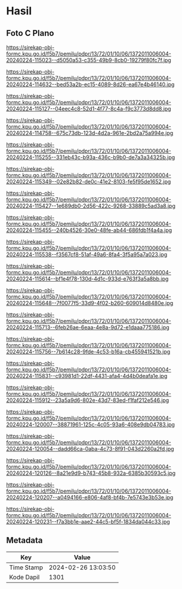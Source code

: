 # Hasil

## Foto C Plano

https://sirekap-obj-formc.kpu.go.id/f5b7/pemilu/pdpr/13/72/01/10/06/1372011006004-20240224-115023--d5050a53-c355-49b9-8cb0-19279f80fc7f.jpg

https://sirekap-obj-formc.kpu.go.id/f5b7/pemilu/pdpr/13/72/01/10/06/1372011006004-20240224-114632--bed53a2b-ec15-4089-8d26-ea67e4b46140.jpg

https://sirekap-obj-formc.kpu.go.id/f5b7/pemilu/pdpr/13/72/01/10/06/1372011006004-20240224-115127--04eec4c8-52d1-4f77-8c4a-f9c3773d8dd8.jpg

https://sirekap-obj-formc.kpu.go.id/f5b7/pemilu/pdpr/13/72/01/10/06/1372011006004-20240224-114758--675c73db-123d-4d2a-961e-2bd2a75a994e.jpg

https://sirekap-obj-formc.kpu.go.id/f5b7/pemilu/pdpr/13/72/01/10/06/1372011006004-20240224-115255--331eb43c-b93a-436c-b9b0-de7a3a34325b.jpg

https://sirekap-obj-formc.kpu.go.id/f5b7/pemilu/pdpr/13/72/01/10/06/1372011006004-20240224-115349--02e82b82-de0c-41e2-8103-fe5f95de1652.jpg

https://sirekap-obj-formc.kpu.go.id/f5b7/pemilu/pdpr/13/72/01/10/06/1372011006004-20240224-115427--1e689db0-2d56-422c-9268-33889c5ad3a8.jpg

https://sirekap-obj-formc.kpu.go.id/f5b7/pemilu/pdpr/13/72/01/10/06/1372011006004-20240224-115455--240b4526-30e0-48fe-ab44-686fdb1f4a4a.jpg

https://sirekap-obj-formc.kpu.go.id/f5b7/pemilu/pdpr/13/72/01/10/06/1372011006004-20240224-115538--f3567cf8-51af-49a6-8fa4-3f5a95a7a023.jpg

https://sirekap-obj-formc.kpu.go.id/f5b7/pemilu/pdpr/13/72/01/10/06/1372011006004-20240224-115614--bf1e4f78-130d-4d1c-933d-e763f3a5a8bb.jpg

https://sirekap-obj-formc.kpu.go.id/f5b7/pemilu/pdpr/13/72/01/10/06/1372011006004-20240224-115648--7f0077f5-33d9-4f02-b260-609014d8480e.jpg

https://sirekap-obj-formc.kpu.go.id/f5b7/pemilu/pdpr/13/72/01/10/06/1372011006004-20240224-115713--6feb26ae-6eaa-4e8a-9d72-e1daaa775186.jpg

https://sirekap-obj-formc.kpu.go.id/f5b7/pemilu/pdpr/13/72/01/10/06/1372011006004-20240224-115756--7b614c28-9fde-4c53-b16a-cb455941521b.jpg

https://sirekap-obj-formc.kpu.go.id/f5b7/pemilu/pdpr/13/72/01/10/06/1372011006004-20240224-115831--c93981d1-22df-4431-afa4-4d4b0deafa1e.jpg

https://sirekap-obj-formc.kpu.go.id/f5b7/pemilu/pdpr/13/72/01/10/06/1372011006004-20240224-115912--23a5a9d6-802e-43d7-83ed-f1faf212e546.jpg

https://sirekap-obj-formc.kpu.go.id/f5b7/pemilu/pdpr/13/72/01/10/06/1372011006004-20240224-120007--38871961-125c-4c05-93a6-408e9db04783.jpg

https://sirekap-obj-formc.kpu.go.id/f5b7/pemilu/pdpr/13/72/01/10/06/1372011006004-20240224-120054--dadd66ca-0aba-4c73-8f91-043d2260a2fd.jpg

https://sirekap-obj-formc.kpu.go.id/f5b7/pemilu/pdpr/13/72/01/10/06/1372011006004-20240224-120126--8a21e9d9-b743-45b8-932a-6385b30593c5.jpg

https://sirekap-obj-formc.kpu.go.id/f5b7/pemilu/pdpr/13/72/01/10/06/1372011006004-20240224-120207--a0494166-e806-4af8-bf4b-7e5743e3b53e.jpg

https://sirekap-obj-formc.kpu.go.id/f5b7/pemilu/pdpr/13/72/01/10/06/1372011006004-20240224-120231--f7a3bb1e-aae2-44c5-bf5f-1834da044c33.jpg


## Metadata

| Key        | Value               |
| ---------- | ------------------- |
| Time Stamp | 2024-02-26 13:03:50 |
| Kode Dapil | 1301                |



